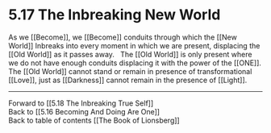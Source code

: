 # 5.17 The Inbreaking New World

As we [[Become]], we [[Become]] conduits through which the [[New World]] Inbreaks into every moment in which we are present, displacing the [[Old World]] as it passes away.
 
The [[Old World]] is only present where we do not have enough conduits displacing it with the power of the [[ONE]]. The [[Old World]] cannot stand or remain in presence of transformational [[Love]], just as [[Darkness]] cannot remain in the presence of [[Light]].

___

Forward to [[5.18 The Inbreaking True Self]]      
Back to [[5.16 Becoming And Doing Are One]]      
Back to table of contents [[The Book of Lionsberg]]  
